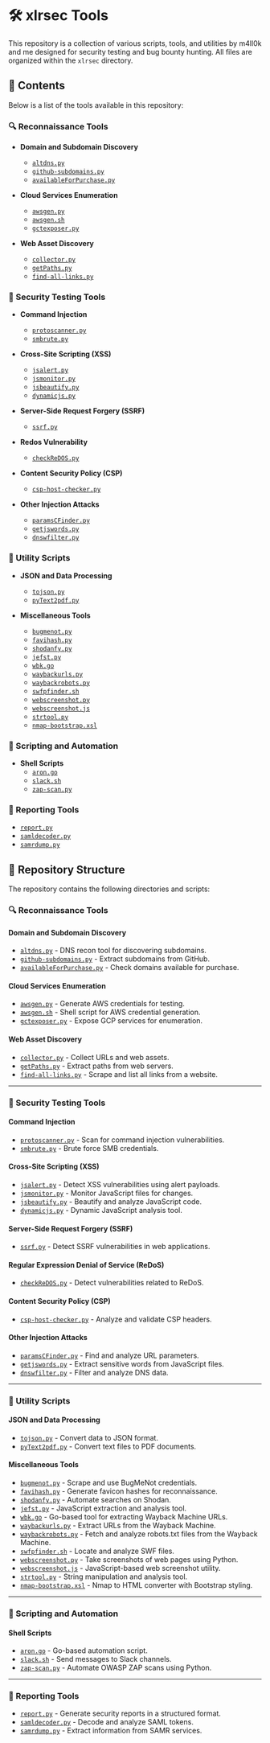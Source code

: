 # 🛠️ xlrsec Tools

This repository is a collection of various scripts, tools, and utilities by m4ll0k and me designed for security testing and bug bounty hunting. All files are organized within the `xlrsec` directory.

## 📁 Contents

Below is a list of the tools available in this repository:

### 🔍 Reconnaissance Tools

- **Domain and Subdomain Discovery**
  - [`altdns.py`](xlrsec/altdns.py)
  - [`github-subdomains.py`](xlrsec/github-subdomains.py)
  - [`availableForPurchase.py`](xlrsec/availableForPurchase.py)

- **Cloud Services Enumeration**
  - [`awsgen.py`](xlrsec/awsgen.py)
  - [`awsgen.sh`](xlrsec/awsgen.sh)
  - [`gctexposer.py`](xlrsec/gctexposer.py)

- **Web Asset Discovery**
  - [`collector.py`](xlrsec/collector.py)
  - [`getPaths.py`](xlrsec/getPaths.py)
  - [`find-all-links.py`](xlrsec/find-all-links.py)

### 🔐 Security Testing Tools

- **Command Injection**
  - [`protoscanner.py`](xlrsec/protoscanner.py)
  - [`smbrute.py`](xlrsec/smbrute.py)

- **Cross-Site Scripting (XSS)**
  - [`jsalert.py`](xlrsec/jsalert.py)
  - [`jsmonitor.py`](xlrsec/jsmonitor.py)
  - [`jsbeautify.py`](xlrsec/jsbeautify.py)
  - [`dynamicjs.py`](xlrsec/dynamicjs.py)

- **Server-Side Request Forgery (SSRF)**
  - [`ssrf.py`](xlrsec/ssrf.py)

- **Redos Vulnerability**
  - [`checkReDOS.py`](xlrsec/checkReDOS.py)

- **Content Security Policy (CSP)**
  - [`csp-host-checker.py`](xlrsec/csp-host-checker.py)

- **Other Injection Attacks**
  - [`paramsCFinder.py`](xlrsec/paramsCFinder.py)
  - [`getjswords.py`](xlrsec/getjswords.py)
  - [`dnswfilter.py`](xlrsec/dnswfilter.py)

### 🔧 Utility Scripts

- **JSON and Data Processing**
  - [`tojson.py`](xlrsec/tojson.py)
  - [`pyText2pdf.py`](xlrsec/pyText2pdf.py)

- **Miscellaneous Tools**
  - [`bugmenot.py`](xlrsec/bugmenot.py)
  - [`favihash.py`](xlrsec/favihash.py)
  - [`shodanfy.py`](xlrsec/shodanfy.py)
  - [`jefst.py`](xlrsec/jefst.py)
  - [`wbk.go`](xlrsec/wbk.go)
  - [`waybackurls.py`](xlrsec/waybackurls.py)
  - [`waybackrobots.py`](xlrsec/waybackrobots.py)
  - [`swfpfinder.sh`](xlrsec/swfpfinder.sh)
  - [`webscreenshot.py`](xlrsec/webscreenshot.py)
  - [`webscreenshot.js`](xlrsec/webscreenshot.js)
  - [`strtool.py`](xlrsec/strtool.py)
  - [`nmap-bootstrap.xsl`](xlrsec/nmap-bootstrap.xsl)

### 🔧 Scripting and Automation

- **Shell Scripts**
  - [`aron.go`](xlrsec/aron.go)
  - [`slack.sh`](xlrsec/slack.sh)
  - [`zap-scan.py`](xlrsec/zap-scan.py)

### 📝 Reporting Tools

- [`report.py`](xlrsec/report.py)
- [`samldecoder.py`](xlrsec/samldecoder.py)
- [`samrdump.py`](xlrsec/samrdump.py)



## 📁 Repository Structure

The repository contains the following directories and scripts:

### 🔍 Reconnaissance Tools

#### **Domain and Subdomain Discovery**
- [`altdns.py`](xlrsec/altdns.py) - DNS recon tool for discovering subdomains.
- [`github-subdomains.py`](xlrsec/github-subdomains.py) - Extract subdomains from GitHub.
- [`availableForPurchase.py`](xlrsec/availableForPurchase.py) - Check domains available for purchase.

#### **Cloud Services Enumeration**
- [`awsgen.py`](xlrsec/awsgen.py) - Generate AWS credentials for testing.
- [`awsgen.sh`](xlrsec/awsgen.sh) - Shell script for AWS credential generation.
- [`gctexposer.py`](xlrsec/gctexposer.py) - Expose GCP services for enumeration.

#### **Web Asset Discovery**
- [`collector.py`](xlrsec/collector.py) - Collect URLs and web assets.
- [`getPaths.py`](xlrsec/getPaths.py) - Extract paths from web servers.
- [`find-all-links.py`](xlrsec/find-all-links.py) - Scrape and list all links from a website.

---

### 🔐 Security Testing Tools

#### **Command Injection**
- [`protoscanner.py`](xlrsec/protoscanner.py) - Scan for command injection vulnerabilities.
- [`smbrute.py`](xlrsec/smbrute.py) - Brute force SMB credentials.

#### **Cross-Site Scripting (XSS)**
- [`jsalert.py`](xlrsec/jsalert.py) - Detect XSS vulnerabilities using alert payloads.
- [`jsmonitor.py`](xlrsec/jsmonitor.py) - Monitor JavaScript files for changes.
- [`jsbeautify.py`](xlrsec/jsbeautify.py) - Beautify and analyze JavaScript code.
- [`dynamicjs.py`](xlrsec/dynamicjs.py) - Dynamic JavaScript analysis tool.

#### **Server-Side Request Forgery (SSRF)**
- [`ssrf.py`](xlrsec/ssrf.py) - Detect SSRF vulnerabilities in web applications.

#### **Regular Expression Denial of Service (ReDoS)**
- [`checkReDOS.py`](xlrsec/checkReDOS.py) - Detect vulnerabilities related to ReDoS.

#### **Content Security Policy (CSP)**
- [`csp-host-checker.py`](xlrsec/csp-host-checker.py) - Analyze and validate CSP headers.

#### **Other Injection Attacks**
- [`paramsCFinder.py`](xlrsec/paramsCFinder.py) - Find and analyze URL parameters.
- [`getjswords.py`](xlrsec/getjswords.py) - Extract sensitive words from JavaScript files.
- [`dnswfilter.py`](xlrsec/dnswfilter.py) - Filter and analyze DNS data.

---

### 🔧 Utility Scripts

#### **JSON and Data Processing**
- [`tojson.py`](xlrsec/tojson.py) - Convert data to JSON format.
- [`pyText2pdf.py`](xlrsec/pyText2pdf.py) - Convert text files to PDF documents.

#### **Miscellaneous Tools**
- [`bugmenot.py`](xlrsec/bugmenot.py) - Scrape and use BugMeNot credentials.
- [`favihash.py`](xlrsec/favihash.py) - Generate favicon hashes for reconnaissance.
- [`shodanfy.py`](xlrsec/shodanfy.py) - Automate searches on Shodan.
- [`jefst.py`](xlrsec/jefst.py) - JavaScript extraction and analysis tool.
- [`wbk.go`](xlrsec/wbk.go) - Go-based tool for extracting Wayback Machine URLs.
- [`waybackurls.py`](xlrsec/waybackurls.py) - Extract URLs from the Wayback Machine.
- [`waybackrobots.py`](xlrsec/waybackrobots.py) - Fetch and analyze robots.txt files from the Wayback Machine.
- [`swfpfinder.sh`](xlrsec/swfpfinder.sh) - Locate and analyze SWF files.
- [`webscreenshot.py`](xlrsec/webscreenshot.py) - Take screenshots of web pages using Python.
- [`webscreenshot.js`](xlrsec/webscreenshot.js) - JavaScript-based web screenshot utility.
- [`strtool.py`](xlrsec/strtool.py) - String manipulation and analysis tool.
- [`nmap-bootstrap.xsl`](xlrsec/nmap-bootstrap.xsl) - Nmap to HTML converter with Bootstrap styling.

---

### 🔧 Scripting and Automation

#### **Shell Scripts**
- [`aron.go`](xlrsec/aron.go) - Go-based automation script.
- [`slack.sh`](xlrsec/slack.sh) - Send messages to Slack channels.
- [`zap-scan.py`](xlrsec/zap-scan.py) - Automate OWASP ZAP scans using Python.

---

### 📝 Reporting Tools

- [`report.py`](xlrsec/report.py) - Generate security reports in a structured format.
- [`samldecoder.py`](xlrsec/samldecoder.py) - Decode and analyze SAML tokens.
- [`samrdump.py`](xlrsec/samrdump.py) - Extract information from SAMR services.


